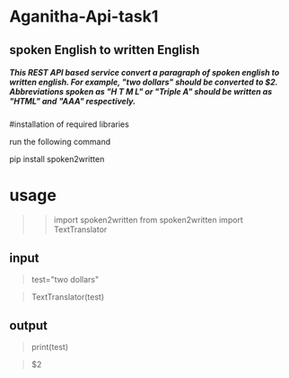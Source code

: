 # Aganitha-Api-task1
## spoken English to written English
##### This REST API based service convert a paragraph of spoken english to written english. For example, "two dollars" should be converted to $2. Abbreviations spoken as "H T M L" or "Triple A" should be written as "HTML" and "AAA" respectively.
#installation of required libraries

run the following command

pip install spoken2written

# usage
>>import spoken2written
>from spoken2written import TextTranslator 
## input
>test="two dollars"

>TextTranslator(test)
## output
>print(test)

>$2

